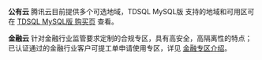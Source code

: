 
**公有云**
腾讯云目前提供多个可选地域，TDSQL MySQL版 支持的地域和可用区可在  [TDSQL MySQL版 购买页](https://buy.cloud.tencent.com/dcdb#/) 查看。

**金融云**
针对金融行业监管要求定制的合规专区，具有高安全，高隔离性的特点；已认证通过的金融行业客户可提工单申请使用专区，详见 [金融专区介绍](https://cloud.tencent.com/document/product/304/2766)。
